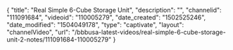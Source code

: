 {
    "title": "Real Simple 6-Cube Storage Unit",
    "description": "",
    "channelid": "111091684",
    "videoid": "110005279",
    "date_created": "1502525246",
    "date_modified": "1504049178",
    "type": "captivate",
    "layout": "channelVideo",
    "url": "\/bbbusa-latest-videos\/real-simple-6-cube-storage-unit-2-notes\/111091684-110005279"
}